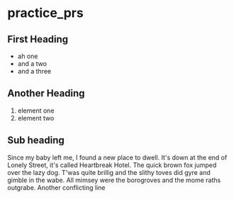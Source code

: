 # practice_prs

## First Heading
* ah one
* and a two
* and a three

## Another Heading
1. element one
1. element two

## Sub heading
Since my baby left me, I found a new place to dwell. It's down at the end of Lonely Street, it's called Heartbreak Hotel. The quick brown fox jumped over the lazy dog. T'was quite brillig and the slithy toves did gyre and gimble in the wabe. All mimsey were the borogroves and the mome raths outgrabe.
Another conflicting line
